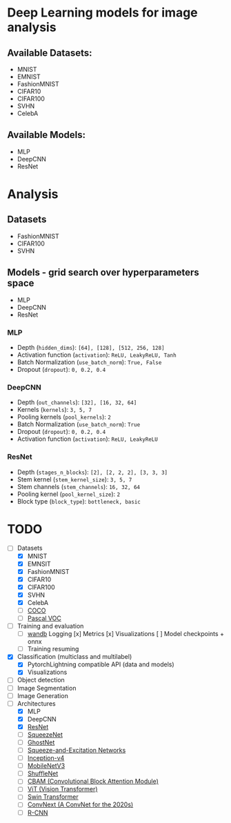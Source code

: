 # Deep Learning models for image analysis


## Available Datasets:
* MNIST
* EMNIST
* FashionMNIST
* CIFAR10
* CIFAR100
* SVHN
* CelebA

## Available Models:
* MLP
* DeepCNN
* ResNet

# Analysis

## Datasets
* FashionMNIST
* CIFAR100
* SVHN

## Models - grid search over hyperparameters space
* MLP
* DeepCNN
* ResNet

### MLP
* Depth (`hidden_dims`): `[64], [128], [512, 256, 128]`
* Activation function (`activation`): `ReLU, LeakyReLU, Tanh`
* Batch Normalization (`use_batch_norm`): `True, False`
* Dropout (`dropout`): `0, 0.2, 0.4`

### DeepCNN
* Depth (`out_channels`): `[32], [16, 32, 64]`
* Kernels (`kernels`): `3, 5, 7`
* Pooling kernels (`pool_kernels`): `2`
* Batch Normalization (`use_batch_norm`): `True`
* Dropout (`dropout`): `0, 0.2, 0.4`
* Activation function (`activation`): `ReLU, LeakyReLU`

### ResNet
* Depth (`stages_n_blocks`): `[2], [2, 2, 2], [3, 3, 3]`
* Stem kernel (`stem_kernel_size`): `3, 5, 7`
* Stem channels (`stem_channels`): `16, 32, 64`
* Pooling kernel (`pool_kernel_size`): `2`
* Block type (`block_type`): `bottleneck, basic`

# TODO

- [ ] Datasets
    - [x] MNIST
    - [x] EMNSIT
    - [x] FashionMNIST
    - [x] CIFAR10
    - [x] CIFAR100
    - [x] SVHN
    - [x] CelebA
    - [ ] [COCO](https://pytorch.org/vision/main/generated/torchvision.datasets.CocoDetection)
    - [ ] [Pascal VOC](https://pytorch.org/vision/main/generated/torchvision.datasets.VOCDetection)
- [ ] Training and evaluation
    - [ ] [wandb](https://wandb.ai/) Logging
        [x] Metrics
        [x] Visualizations
        [ ] Model checkpoints + onnx
    - [ ] Training resuming
- [x] Classification (multiclass and multilabel)
    - [x] PytorchLightning compatible API (data and models)
    - [x] Visualizations
- [ ] Object detection
- [ ] Image Segmentation
- [ ] Image Generation
- [ ] Architectures
    - [x] MLP
    - [x] DeepCNN
    - [x] [ResNet](https://arxiv.org/abs/1512.03385)
    - [ ] [SqueezeNet](https://arxiv.org/abs/1602.07360)
    - [ ] [GhostNet](https://arxiv.org/abs/1911.11907)
    - [ ] [Squeeze-and-Excitation Networks](https://arxiv.org/abs/1709.01507.abs)
    - [ ] [Inception-v4](https://arxiv.org/abs/1602.07261)
    - [ ] [MobileNetV3](https://arxiv.org/abs/1905.02244v5)
    - [ ] [ShuffleNet](https://arxiv.org/abs/1707.01083v2)
    - [ ] [CBAM (Convolutional Block Attention Module)](https://arxiv.org/abs/1807.06521)
    - [ ] [ViT (Vision Transformer)](https://arxiv.org/abs/2010.11929v2)
    - [ ] [Swin Transformer](https://arxiv.org/abs/2103.14030)
    - [ ] [ConvNext (A ConvNet for the 2020s)](https://arxiv.org/abs/2201.03545)
    - [ ] [R-CNN](https://arxiv.org/abs/1311.2524v5)
